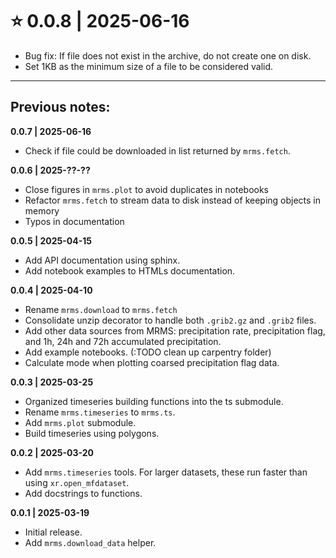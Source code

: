 # ⭐ 0.0.8 | 2025-06-16
- Bug fix: If file does not exist in the archive, do not create one on disk.
- Set 1KB as the minimum size of a file to be considered valid.
___________

## Previous notes:
**0.0.7 | 2025-06-16**
- Check if file could be downloaded in list returned by `mrms.fetch`.

**0.0.6 | 2025-??-??**
- Close figures in `mrms.plot` to avoid duplicates in notebooks
- Refactor `mrms.fetch` to stream data to disk instead of keeping objects in memory
- Typos in documentation

**0.0.5 | 2025-04-15**
- Add API documentation using sphinx.
- Add notebook examples to HTMLs documentation.

**0.0.4 | 2025-04-10**
- Rename `mrms.download` to `mrms.fetch`
- Consolidate unzip decorator to handle both `.grib2.gz` and `.grib2` files.
- Add other data sources from MRMS: precipitation rate, precipitation flag, and 1h, 24h and 72h accumulated precipitation. 
- Add example notebooks. (:TODO clean up carpentry folder)
- Calculate mode when plotting coarsed precipitation flag data.

**0.0.3 | 2025-03-25**
- Organized timeseries building functions into the ts submodule.
- Rename `mrms.timeseries` to `mrms.ts`.
- Add `mrms.plot` submodule.
- Build timeseries using polygons.

**0.0.2 | 2025-03-20**
- Add `mrms.timeseries` tools. For larger datasets, these run faster than using `xr.open_mfdataset`.
- Add docstrings to functions.

**0.0.1 | 2025-03-19**
- Initial release.
- Add `mrms.download_data` helper.